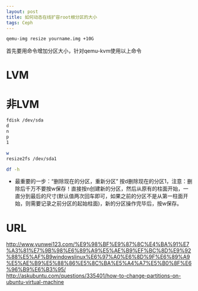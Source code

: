 ```yaml
---
layout: post
title: 如何动态在线扩容root根分区的大小
tags: Ceph
---
```



```sh
qemu-img resize yourname.img +10G 
```
首先要用命令增加分区大小，针对qemu-kvm使用以上命令

# LVM #

# 非LVM #
```sh
fdisk /dev/sda
d
n
p
1

w
resize2fs /dev/sda1

df -h
```
- 最重要的一步：“删除现在的分区，重新分区”
按d删除现在的分区1，注意：删除后千万不要按w保存！直接按n创建新的分区，然后从原有的柱面开始，一直分到最后的尺寸(默认值两次回车即可，如果之前的分区不是从第一柱面开始，则需要记录之前分区的起始柱面)，新的分区操作完毕后，按w保存。

# URL #
http://www.yunwei123.com/%E9%98%BF%E9%87%8C%E4%BA%91%E7%A3%81%E7%9B%98%E6%89%A9%E5%AE%B9%EF%BC%8D%E9%92%88%E5%AF%B9windowslinux%E6%97%A0%E6%8D%9F%E6%89%A9%E5%AE%B9%E5%88%86%E5%8C%BA%E5%A4%A7%E5%B0%8F%E6%96%B9%E6%B3%95/<br>
http://askubuntu.com/questions/335401/how-to-change-partitions-on-ubuntu-virtual-machine
